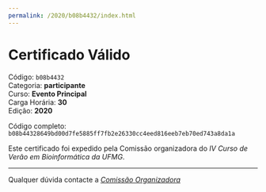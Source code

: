 ```yaml
---
permalink: /2020/b08b4432/index.html
---
```


# Certificado Válido

Código: `b08b4432`<br>
Categoria: **participante**<br>
Curso: **Evento Principal**<br>
Carga Horária: **30**<br>
Edição: **2020**<br>


Código completo: `b08b44328649bd00d7fe5885ff7fb2e26330cc4eed816eeb7eb70ed743a8da1a`


Este certificado foi expedido pela Comissão organizadora do *IV Curso de Verão em Bioinformática da UFMG*.

----

Qualquer dúvida contacte a [_Comissão Organizadora_](<mailto:cursobioinfoufmg@gmail.com$subject=[Certificados]>)

